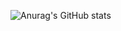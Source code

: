 ![Anurag's GitHub stats](https://github-readme-stats.vercel.app/api?username=KevinNgy&show_icons=true&theme=radical)
